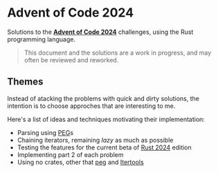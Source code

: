 # Advent of Code 2024

Solutions to the **[Advent of Code 2024](https://adventofcode.com/2024)** challenges, using the Rust programming language.

> This document and the solutions are a work in progress,
> and may often be reviewed and reworked.

## Themes

Instead of atacking the problems with quick and dirty solutions,
the intention is to choose approches that are interesting to me.

Here's a list of ideas and techniques motivating their implementation:

- Parsing using [PEG](https://en.wikipedia.org/wiki/Parsing_expression_grammar)s
- Chaining iterators, remaining _lazy_ as much as possible
- Testing the features for the current beta of [Rust 2024](https://doc.rust-lang.org/nightly/edition-guide/rust-2024/index.html) edition
- Implementing part 2 of each problem
- Using no crates, other that [peg](https://crates.io/crates/peg) and [Itertools](https://crates.io/crates/itertools)
